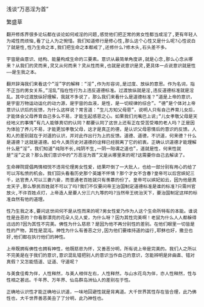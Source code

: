 浅谈“万恶淫为首”

繁盛草


    翻开修炼界很多论坛都在谈论如何戒淫的问题,感觉他们把正常的男女性都当成淫了,更有年轻人为戒性而烦恼,看了让人为之惋惜。我们知道修行是修心性,那么这个心性又是什么呢?心性说白了就是性,性乃生命之本,我们把生命之本都戒了,还修什么?修木头,石头差不多。

    宇宙是由意识、结构、能量构成生命的三要素。意识从最简单角度讲,就是心念,那么心念从哪来？从我们的灵而来,灵又从何而来？灵从性而来,也就是说意识是灵,更具体一点说意识就是性——是生我之本。

    翻开辞海我们来看这个“淫”字的解释：“淫”,作为形容词,是过度、放纵的意思。作为名词，指不正当的男女关系,“淫乱”指在性行为上违反道德标准。过渡放纵就是淫,违反道德标准就是淫乱。其中过渡放纵好理解，我就不多说了，那么我们来看什么是道德标准？“道是上帝的意识，是宇宙万物运动运化的动力源，是宇宙的血液，是性，是一切规律的综合”。“德”是个体对上帝意识认识后的反馈，为什么这样说？常言道：“生儿方知父母恩”，说明人只有自己养育儿女后，才能体会父母养育自己多么不易，才能生起感恩之心。如果我们光嘴巴上说;“儿女孝敬父母是天经地义的事情”有几人能够真切的认同？都要认同了这世上还有正在受苦受难的老人吗？正是因为体验了养儿不易，才能更加孝敬父母，这才是真正的德，是认识父母恩情后的意识的反馈。人和人的差别就在于对道的认识，并对此作出行为上的反馈。道德、道德，不识道，何来德？什么是道德？这就是道德。如今人类历史对道德的诠释已经脱离了它的初衷。正确认识道德才能理解什么是“淫”。我们知道“纯阳不长,纯阴不生,一阴一阳谓之道也”，道就是性，何来性就是“淫”之说？那么我们意识中的“万恶淫为首”又是从哪里来的呢?这需要你自己去解读了。

    生命禅院提倡两情相悦不违背伦理男女性爱，结果吓倒了一大批人，也给一部分别有用心的给了可以泻私愤的机会。我们回头看看历史那个英雄不怀情？那个才女不含春?皇帝可以后宫嫔妃三千，达官贵人可以三妻六妾，而普通老百姓就只有羡慕的份了。皇帝可以嫔妃如云，因为他是真龙天子,那么黎民百姓就不可以了吗?我们不仅要问帝王治国制定道德标准是谁的标准?只需州官放火,不许百姓点灯，上帝造人是要人分三六九等的吗?当然帝王统治天下，要治国制定这样的标准自然有他的道理。

    性乃生我之本,要问这世间何不是从性而来的呢?男女性爱乃作为人这个生命所特有的本能。谁说性是丑恶的？你看那漂亮的花朵人见人爱，为什么呀？因为其性完美啊！老鼠为什么人人都躲得远远的?因为其性不完美。佛性为什么慈悲？是因为他不再分别性的差别。在他们眼里一切皆是性的产物，其性是混沌。神性为什么有善恶之分,因为他们要维持道的运行,耶稣也好，撒旦也好,他们都在执行他们的神性。

    上帝既拥有佛性也拥有神性，他既慈悲为怀，又善恶分明，所有说上帝是完美的。我们人之所以不完美是在于我们的意识,意识混乱错把别人的意识当作自己的意识，怎能辨明是非曲直、错对真假？又怎能悟道、证道、守道呢？

    与美食佳肴为伴，人性释然，与美人相伴左右，人性释然，与山水花鸟为伴，亦人性释然，性与性相之甚远。千年界、万年界、仙岛群岛洲仙人的差别在于性。

    正确地认识性才能正确地认识道，一味地回避性就是背离道。大千世界其性存在皆合理，此乃佛性也，大千世界善恶美丑了了分明，此乃神性也。



